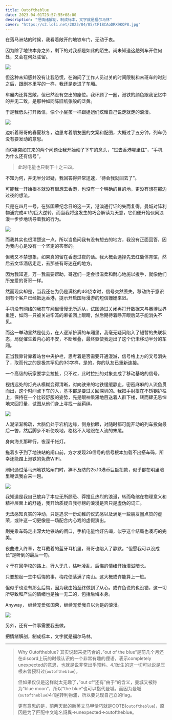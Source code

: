 ```yaml
---
title: Outoftheblue
date: 2023-04-01T23:57:55+08:00
description: "把情绪解剖，制成标本，文字就是福尔马林"
cover: "https://s2.loli.net/2023/04/05/tF1BCAoDRX9KQP8.jpg"
---
```


在落马洲站的时候，我看着敞开的地铁车门，无动于衷。

因为除了地铁本身之外，剩下的对我都是如此的陌生。尚未知道这趟列车开往何处，又会在何处驻留。

![](https://s2.loli.net/2023/04/05/ih8ocrXYQxavInO.jpg)

但这种未知感并没有让我恐慌，在询问了工作人员过关的时间限制和末班车的时刻之后，跟剧本里写的一样，我还是走进了车厢。

车厢内还算宽敞，但已然没有空出的座位。我环顾了一圈，港铁的颜色跟我记忆中的并无二致，是那种如同陈旧纸张般的泛黄。

于是我低头打开微信，像个小屁孩一样跟姐姐们炫耀自己说走就走的浪漫。

![](https://s2.loli.net/2023/04/05/EqRDjUFKC9weyd1.jpg)

边听着哥哥的春夏秋冬，边思考着朋友圈的文案和配图，大概过了五分钟，列车仍没有要发动的意思。

而C姐突如其来的两个问题让我开始动了下车的念头，“过去香港哪里住”，“手机为什么还有信号”。

> 此时电量也只剩下十之三四。

不知为何，并无半分迟疑，我回答得异常迅速，“待会我就回去了”。

可能我一开始根本就没有很想去香港，也没有一个明确的目的地，更没有想在那边过夜的想法。

只是在四月一号，在张国荣纪念日的这一天，港澳通行证的失而复得，曼城对阵利物浦完成4:1的巨大逆转，而当我将这发生的巧合解读为天意，它们便开始伙同浪漫一步步地诱导着我的行为。

![](https://s2.loli.net/2023/04/05/ISb7YcNwVg9K4iy.jpg)


而我其实也很清楚这一点，所以当鱼问我有没有想去的地方，我没有正面回答，因为我内心是没有一个坚定的答案的。

但我又不禁想象，如果真的留在香港过夜的话。我大概会选择先去红磡体育馆，然后去文华酒店走走，去那些有哥迷在的地方。

因为我知道，万一我需要帮助，哥迷们一定会很温柔和耐心地施以援手，就像他们所宠爱的哥哥一样。

然而现实却是，当我还在为仍是满格的4G侥幸时，信号突然丢失，移动终于意识到有个客户已经抵达香港，提示开启国际漫游的短信姗姗来迟。

手机没有网络的我在车厢里慢慢无所适从，试图通过关闭再打开数据来与赛博世界重连，如同一只被关进牢笼的麻雀闭上眼睛，然后期待着睁开眼后笼子能消失不见。

而这一举动显然是徒劳，在人逐渐挤满的车厢里，我毫无疑问陷入了短暂的失联状态，局促催生着内心的不安，不断堆叠，最终驱使我迈出了这个仍未移动半分的车厢。

正当我靠背靠着站台中央护栏，思考着是否需要开通漫游，信号格上方的叉号消失了，取而代之的是极其罕见的3G字样，是的，你的队友已重新连接。

一个高级的玩家要学会拉扯，只不过，此时拉扯的对象变成了移动基站的信号。

视线远处的灯光从模糊变得清晰，对向驶来的地铁缓缓静止，密密麻麻的人流鱼贯而出，这个时间点下车的人，基本都是要过关回深圳的。我把手肘搭在不锈钢护栏上，保持在一个比较舒服的姿势，先是眼神呆滞地目送着人群下楼，转而肆无忌惮地来回打量，试图从他们身上寻找一丝羁绊。

![](https://s2.loli.net/2023/04/05/YX9LCh6inKUrR2y.jpg)


人潮渐渐稀疏，大脑仍处于宕机边缘，侧身抬眼，对随时都可能开动的列车投向最后一瞥，然后脚步不听使唤地，格格不入地跟在人流的末尾。

身向海关那畔行，夜深千帐灯。

拖着步子到了地铁站的闸口前，方才发现2G信号的信号根本加载不出搭车码，所幸还能蹭上港铁的免费WIFI。

刷码通过落马洲地铁站闸门时，猝不及防的25.10港币巨额扣款，似乎都在明里暗里嘲讽我白来一趟。

![](https://s2.loli.net/2023/04/05/3PbGc8WwdisjNCm.jpg)


我知道是我自己放弃了本应无所顾忌、莽撞且热烈的浪漫，转而龟缩在物理意义和精神层面上的舒适，我开始质疑自我标榜的浪漫是否只是虚伪的词汇。

无法感知真实的冲动，只是追求一份幼稚的仪式感以及满足一些朋友圈点赞的虚荣，或许这一切更像是一场配合内心戏的虚假演出。

刷完乘车码走出深大地铁站的闸口，手机电量恰好告竭，似乎这个结局也凑巧的完美。

夜曲进入终章，左耳戴着的蓝牙耳机里，哥哥也陷入了静默。“但愿我可以没成长”是听到的最后一句。

彳亍在回学校的路上，行人无几，枯叶凌乱，后悔的情绪开始潜滋暗长。

只要想起一生中后悔的事，梅花便落满了南山。这大概或许能算上一桩。

但似乎也没有那么后悔，因为我由始至终做到了从心。或许鱼说的也没错，这一切所导致和产生的情绪也是独一无二的，包括后悔本身。

Anyway， 继续宠爱张国荣，继续宠爱我自以为是的浪漫。

![](https://s2.loli.net/2023/04/05/2sePfZMqx9o3T7E.jpg)

另外，还有一件事需要我去做。

把情绪解剖，制成标本，文字就是福尔马林。

--- 

> Why Outoftheblue? 
> 其实说起来挺巧合的，”out of the blue“是前几个月还在discord上玩的时候认识的一个非常有趣的俚语，表示completely unexpected的意思，也就是说非常出乎预料。4.1发生的这一切可以说是压根未曾预料过(`outoftheblue`)。
> 
> 但如果仅仅是这样就太无趣了，”out of“还有”由于“的含义，曼城又被称为“blue moon”，所以“the blue”也可以指代曼城。而因为曼城(`outoftheblue`)4:1逆转利物浦，所以要兑现自己立的flag。
> 
> 更有意思的是，前两天起的新英文马甲恰巧就是OOTB(`outoftheblue`)，原因是为了匹配中文笔名訝異→unexpected→outoftheblue。


